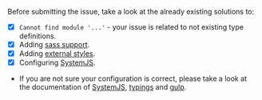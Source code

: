 Before submitting the issue, take a look at the already existing solutions to:

- [x] `Cannot find module '...'` - your issue is related to not existing type definitions.
- [x] Adding [sass support](https://github.com/mgechev/angular2-seed/wiki/Add-custom-Gulp-task).
- [x] Adding [external styles](https://github.com/mgechev/angular2-seed/wiki/Add-an-external-styles).
- [x] Configuring [SystemJS](https://github.com/mgechev/angular2-seed/issues/499).
- If you are not sure your configuration is correct, please take a look at the documentation of [SystemJS](https://github.com/systemjs/systemjs/blob/master/docs/system-api.md), [typings](https://github.com/typings/typings/blob/master/README.md) and [gulp](https://github.com/gulpjs/gulp/blob/master/docs/README.md).